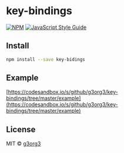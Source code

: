 # key-bindings

>

[![NPM](https://img.shields.io/npm/v/key-bidings.svg)](https://www.npmjs.com/package/key-bidings) [![JavaScript Style Guide](https://img.shields.io/badge/code_style-standard-brightgreen.svg)](https://standardjs.com)

## Install

```bash
npm install --save key-bidings
```

## Example

[https://codesandbox.io/s/github/g3org3/key-bindings/tree/master/example](https://codesandbox.io/s/github/g3org3/key-bindings/tree/master/example)

## License

MIT © [g3org3](https://github.com/g3org3)
